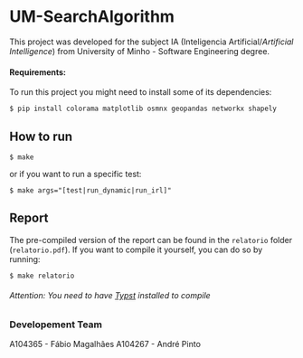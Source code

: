 # UM-SearchAlgorithm
This project was developed for the subject IA (Inteligencia Artificial/_Artificial Intelligence_) from University of Minho - Software Engineering degree.

#### Requirements:
To run this project you might need to install some of its dependencies:

```shell
$ pip install colorama matplotlib osmnx geopandas networkx shapely
```

## How to run
```shell
$ make
```
or if you want to run a specific test:
```shell
$ make args="[test|run_dynamic|run_irl]"
```

## Report
The pre-compiled version of the report can be found in the `relatorio` folder (`relatorio.pdf`). If you want to compile it yourself, you can do so by running:
```shell
$ make relatorio
```
###### Attention: You need to have [Typst](https://typst.app/) installed to compile

### Developement Team
A104365 - Fábio Magalhães
A104267 - André Pinto